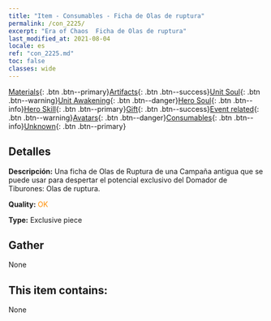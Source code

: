 ```yaml
---
title: "Item - Consumables - Ficha de Olas de ruptura"
permalink: /con_2225/
excerpt: "Era of Chaos  Ficha de Olas de ruptura"
last_modified_at: 2021-08-04
locale: es
ref: "con_2225.md"
toc: false
classes: wide
---
```

 [Materials](/ItemsES/){: .btn .btn--primary}[Artifacts](/ItemsES/Artifacts/){: .btn .btn--success}[Unit Soul](/ItemsES/UnitSoul/){: .btn .btn--warning}[Unit Awakening](/ItemsES/UnitAwakening/){: .btn .btn--danger}[Hero Soul](/ItemsES/HeroSoul/){: .btn .btn--info}[Hero Skill](/ItemsES/HeroSkill/){: .btn .btn--primary}[Gift](/ItemsES/Gift/){: .btn .btn--success}[Event related](/ItemsES/Events/){: .btn .btn--warning}[Avatars](/ItemsES/Avatars/){: .btn .btn--danger}[Consumables](/ItemsES/Consumables/){: .btn .btn--info}[Unknown](/ItemsES/Unknown/){: .btn .btn--primary}

## Detalles
 **Descripción:** Una ficha de Olas de Ruptura de una Campaña antigua que se puede usar para despertar el potencial exclusivo del Domador de Tiburones: Olas de ruptura.

 **Quality:** <span style="color: #FF8C00">OK</span>

 **Type:** Exclusive piece

## Gather

  None

## This item contains:

  None

